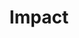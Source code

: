 ---
title: Impact
layout: layouts/investments-list.html
permalink: "/impacts{% if pagination.pageNumber > 0 %}/{{ pagination.pageNumber }}{% endif %}/index.html"

theme: 8

hero_banner:
  category: "Investment Portfolios"
  title: "We tackle the hardest problems"
  subtitle: "10x targets the timeliest and hardest problems to solve. While we pursue ideas on all topics, we’ve found patterns in innovation since we started in 2015."

return-to-top_text: "Return to top"

read-more-button_text: "Read more"
---